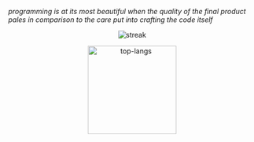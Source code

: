 _programming is at its most beautiful when the quality of the final product pales in comparison to the care put into crafting the code itself_

<p align="center">
    <img alt="streak" src="https://github-readme-streak-stats.herokuapp.com?user=HordLawk&theme=radical&hide_border=true&date_format=[Y-]n-j">
</p>
<p align="center">
    <img height="180em" src="https://github-readme-stats.vercel.app/api/top-langs/?username=HordLawk&theme=dracula&layout=compact&hide_border=true" alt="top-langs" class="center">
</p>

<!--
**HordLawk/HordLawk** is a ✨ _special_ ✨ repository because its `README.md` (this file) appears on your GitHub profile.

Here are some ideas to get you started:

- 🔭 I’m currently working on ...
- 🌱 I’m currently learning ...
- 👯 I’m looking to collaborate on ...
- 🤔 I’m looking for help with ...
- 💬 Ask me about ...
- 📫 How to reach me: ...
- 😄 Pronouns: ...
- ⚡ Fun fact: ...
-->
